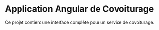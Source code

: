 # Application Angular de Covoiturage
Ce projet contient une interface complète pour un service de covoiturage. 
